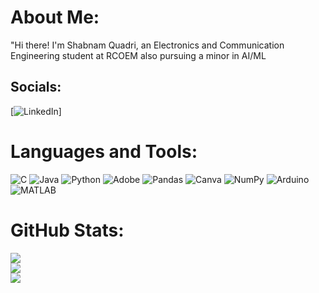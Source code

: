 # About Me:
"Hi there! I'm Shabnam Quadri, an Electronics and Communication Engineering student at RCOEM also pursuing a minor in AI/ML<br>


##  Socials:
 [![LinkedIn](https://img.shields.io/badge/LinkedIn-%230077B5.svg?logo=linkedin&logoColor=white)]
 
# Languages and Tools:

![C](https://img.shields.io/badge/c-%2300599C.svg?style=for-the-badge&logo=c&logoColor=white)
![Java](https://img.shields.io/badge/java-%23ED8B00.svg?style=for-the-badge&logo=openjdk&logoColor=white)
![Python](https://img.shields.io/badge/python-3670A0?style=for-the-badge&logo=python&logoColor=ffdd54)
![Adobe](https://img.shields.io/badge/adobe-%23FF0000.svg?style=for-the-badge&logo=adobe&logoColor=white)
![Pandas](https://img.shields.io/badge/pandas-%23150458.svg?style=for-the-badge&logo=pandas&logoColor=white)
![Canva](https://img.shields.io/badge/Canva-%2300C4CC.svg?style=for-the-badge&logo=Canva&logoColor=white)
![NumPy](https://img.shields.io/badge/numpy-%23013243.svg?style=for-the-badge&logo=numpy&logoColor=white)
![Arduino](https://img.shields.io/badge/arduino-00979D.svg?style=for-the-badge&logo=arduino&logoColor=white)
![MATLAB](https://img.shields.io/badge/MATLAB-0076A8.svg?style=for-the-badge&logo=Mathworks&logoColor=white)



#  GitHub Stats:
![](https://github-readme-stats.vercel.app/api?username=ShabnamQuadri&theme=dark&hide_border=false&include_all_commits=false&count_private=false)<br/>
![](https://github-readme-streak-stats.herokuapp.com/?user=ShabnamQuadri&theme=dark&hide_border=false)<br/>
![](https://github-readme-stats.vercel.app/api/top-langs/?username=ShabnamQuadri&theme=dark&hide_border=false&include_all_commits=false&count_private=false&layout=compact)

<!-- Proudly created with GPRM ( https://gprm.itsvg.in ) -->
